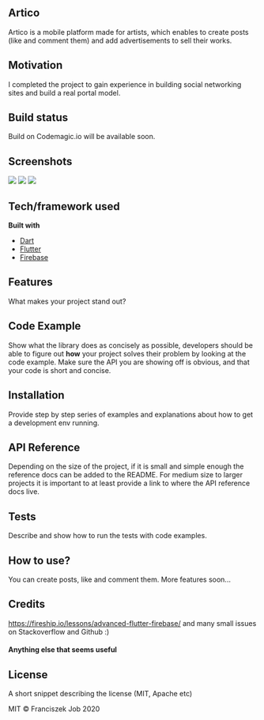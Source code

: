 ## Artico
Artico is a mobile platform made for artists, which enables to create posts (like and comment them) and add advertisements to sell their works.

## Motivation
I completed the project to gain experience in building social networking sites and build a real portal model.

## Build status
Build on Codemagic.io will be available soon.
 
## Screenshots
<img src="https://github.com/Fiiranek/SocialNetwork/screenshots/1.png"/>
<img src="https://github.com/Fiiranek/SocialNetwork/screenshots/2.png"/>
<img src="https://github.com/Fiiranek/SocialNetwork/screenshots/3.png"/>

## Tech/framework used
<b>Built with</b>
- [Dart](https://dart.dev)
- [Flutter](https://flutter.dev)
- [Firebase](https://firebase.google.com)

## Features
What makes your project stand out?

## Code Example
Show what the library does as concisely as possible, developers should be able to figure out **how** your project solves their problem by looking at the code example. Make sure the API you are showing off is obvious, and that your code is short and concise.

## Installation
Provide step by step series of examples and explanations about how to get a development env running.

## API Reference

Depending on the size of the project, if it is small and simple enough the reference docs can be added to the README. For medium size to larger projects it is important to at least provide a link to where the API reference docs live.

## Tests
Describe and show how to run the tests with code examples.

## How to use?
You can create posts, like and comment them. More features soon...

## Credits
https://fireship.io/lessons/advanced-flutter-firebase/ and many small issues on Stackoverflow and Github :)

#### Anything else that seems useful

## License
A short snippet describing the license (MIT, Apache etc)

MIT © Franciszek Job 2020
